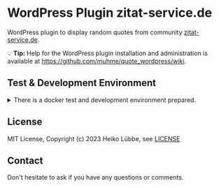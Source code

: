 # WordPress Plugin zitat-service.de

WordPress plugin to display random quotes from community [zitat-service.de](https://www.zitat-service.de).

:bulb: **Tip:** Help for the WordPress plugin installation and administration is available at https://github.com/muhme/quote_wordpress/wiki.

## Test & Development Environment
<details>
  <summary>There is a docker test and development environment prepared.</summary>
This is a docker stack for testing the WordPress plugin.

```bash
git clone https://github.com/muhme/quote_wordpress
cd quote_wordpress
docker compose up -d
```

Five Docker containers are running:

```
host$ docker ps
IMAGE                       PORTS                                            NAMES
quote_wordpress-wordpress   0.0.0.0:4080->80/tcp                             quote_wp_wordpress
phpmyadmin/phpmyadmin       0.0.0.0:4081->80/tcp                             quote_wp_phpmyadmin
mariadb                     3306/tcp                                         quote_wp_mariadb
maildev/maildev             0.0.0.0:1025->1025/tcp, 0.0.0.0:4082->1080/tcp   quote_wp_maildev
cypress/included            0.0.0.0:4083->80/tcp                             quote_wp_cypress
```

Docker containers are:
  * quote_wp_wordpress – WordPress CMS
    * http://localhost:4080 – WordPress instance, ready for installation
    * WordPress files are available mapped to docker host in directory 'wp'
    * [msmtp](https://marlam.de/msmtp/) is used as a simple SMPT client
    * A small WordPress plugin sets the sender email address (from field) fixed to 'webmaster@docker.local' and fixes the problem of undeliverable address 'wordpress@localhost' inside Docker container. Installing it as [must-use WordPress plugin](https://wordpress.org/support/article/must-use-plugins) to have it already actived.
  * quote_wp_mariadb – MariaDB database
    * database available as mariadb:3306
    * user 'root', password 'root' and database 'wordpress'
  * quote_wp_phpmyadmin – phpmyadmin for database administration
    * http://localhost:4081 – phpMyAdmin to work with the database
  * quote_wp_maildev - [MailDev](https://github.com/maildev/maildev) for collecting and showing mails
    * listening for mails on maildev:1025
    * http://localhost:4082 – MailDev web interface
  * quote_wp_cypress - [Cypress](https://www.cypress.io/) for headless end2end testing

### Testing

Automated Cypress tests are in subfolder [test](./test/) and detailed README there.

### Scripts

There are scripts prepared for a more pleasant and also faster development, see folder [scripts](./scripts/) and commented list of scripts there.

</details>

## License

MIT License, Copyright (c) 2023 Heiko Lübbe, see [LICENSE](LICENSE)

## Contact
Don't hesitate to ask if you have any questions or comments.
